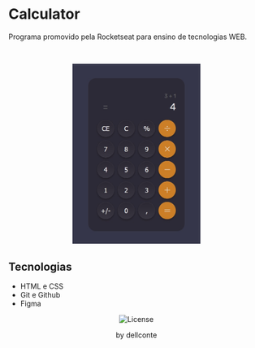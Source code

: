 <h1> Calculator </h1>

<p>Programa promovido pela Rocketseat para ensino de tecnologias WEB.</p>


<br>

<p align="center">
  <img alt="Calculator" src="assets/calculator.jpg" width="50%">
</p>

## Tecnologias
- HTML e CSS
- Git e Github
- Figma


<p align="center">
  <img alt="License" src="https://img.shields.io/static/v1?label=license&message=MIT&color=49AA26&labelColor=000000">
</p>

<p align="center">by dellconte</p>
